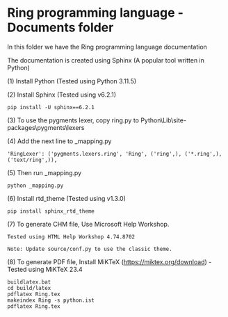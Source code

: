 Ring programming language - Documents folder
============================================

In this folder we have the Ring programming language documentation 

The documentation is created using Sphinx (A popular tool written in Python)

(1) Install Python (Tested using Python 3.11.5)

(2) Install Sphinx (Tested using v6.2.1) 

	pip install -U sphinx==6.2.1

(3) To use the pygments lexer, copy ring.py to Python\Lib\site-packages\pygments\lexers

(4) Add the next line to _mapping.py

	'RingLexer': ('pygments.lexers.ring', 'Ring', ('ring',), ('*.ring',), ('text/ring',)),

(5) Then run _mapping.py
	
	python _mapping.py

(6) Install rtd_theme (Tested using v1.3.0)

	pip install sphinx_rtd_theme

(7) To generate CHM file, Use Microsoft Help Workshop. 

	Tested using HTML Help Workshop 4.74.8702

	Note: Update source/conf.py to use the classic theme.

(8) To generate PDF file, Install MiKTeX (https://miktex.org/download) - Tested using MiKTeX 23.4

	buildlatex.bat
	cd build/latex
	pdflatex Ring.tex
	makeindex Ring -s python.ist
	pdflatex Ring.tex

	
